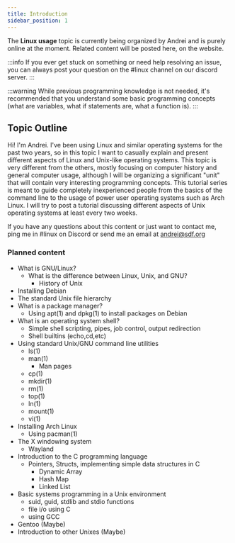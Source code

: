 ```yaml
---
title: Introduction
sidebar_position: 1
---
```


The **Linux usage** topic is currently being organized by Andrei and is purely online at the moment.
Related content will be posted here, on the website.

:::info
If you ever get stuck on something or need help resolving an issue, you can always post your question on the #linux channel on our discord server.
:::

:::warning
While previous programming knowledge is not needed, it's recommended that you understand some basic programming concepts (what are variables, what if statements are, what a function is).
:::

## Topic Outline

Hi! I'm Andrei. I've been using Linux and similar operating systems for the past two years, so in this topic I want to casually explain and present different aspects of Linux and Unix-like operating systems. This topic is very different from the others, mostly focusing on computer history and general computer usage, although I will be organizing a significant "unit" that will contain very interesting programming concepts. This tutorial series is meant to guide completely inexperienced people from the basics of the command line to the usage of power user operating systems such as Arch Linux. I will try to post a tutorial discussing different aspects of Unix operating systems at least every two weeks.

If you have any questions about this content or just want to contact me, ping me in #linux on Discord or send me an email at andrei@sdf.org

### Planned content

- What is GNU/Linux?
  - What is the difference between Linux, Unix, and GNU?
    - History of Unix
- Installing Debian
- The standard Unix file hierarchy
- What is a package manager?
  - Using apt(1) and dpkg(1) to install packages on Debian
- What is an operating system shell?
  - Simple shell scripting, pipes, job control, output redirection
  - Shell builtins (echo,cd,etc)
- Using standard Unix/GNU command line utilities
  - ls(1)
  - man(1)
    - Man pages
  - cp(1)
  - mkdir(1)
  - rm(1)
  - top(1)
  - ln(1)
  - mount(1)
  - vi(1)
- Installing Arch Linux
  - Using pacman(1)
- The X windowing system
  - Wayland
- Introduction to the C programming language
  - Pointers, Structs, implementing simple data structures in C
    - Dynamic Array
    - Hash Map
    - Linked List
- Basic systems programming in a Unix environment
  - suid, guid, stdlib and stdio functions
  - file i/o using C
  - using GCC
- Gentoo (Maybe)
- Introduction to other Unixes (Maybe)
